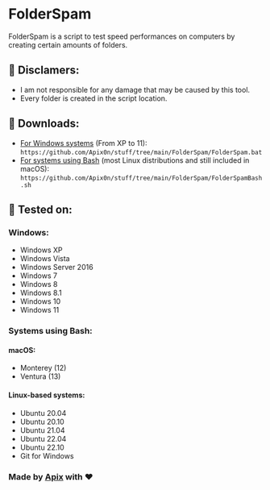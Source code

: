 # FolderSpam
FolderSpam is a script to test speed performances on computers by creating certain amounts of folders.

## 🚫 Disclamers:
*  I am not responsible for any damage that may be caused by this tool.
* Every folder is created in the script location.

## 💾 Downloads:

* [For Windows systems](https://github.com/Apix0n/stuff/tree/main/FolderSpam/FolderSpam.bat) (From XP to 11): `https://github.com/Apix0n/stuff/tree/main/FolderSpam/FolderSpam.bat`
* [For systems using Bash](https://github.com/Apix0n/stuff/tree/main/FolderSpam/FolderSpam.bat) (most Linux distributions and still included in macOS): `https://github.com/Apix0n/stuff/tree/main/FolderSpam/FolderSpamBash.sh`

## 🧪 Tested on:

### Windows:
* Windows XP
* Windows Vista
* Windows Server 2016
* Windows 7
* Windows 8
* Windows 8.1
* Windows 10
* Windows 11

### Systems using Bash:

#### macOS:
* Monterey (12)
* Ventura (13)

#### Linux-based systems:
* Ubuntu 20.04
* Ubuntu 20.10
* Ubuntu 21.04
* Ubuntu 22.04
* Ubuntu 22.10
* Git for Windows

### Made by [Apix](https://github.com/Apix0n) with ❤️